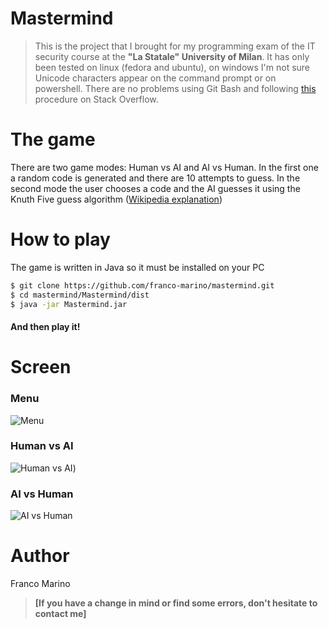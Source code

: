 # Mastermind

>This is the project that I brought for my programming exam of the IT security course at the **"La Statale" University of Milan**.
It has only been tested on linux (fedora and ubuntu), on windows I'm not sure Unicode characters appear on the command prompt or on powershell. There are no problems using Git Bash and following [this](https://stackoverflow.com/questions/48402025/unicode-output-java-windows-cmd) procedure on Stack Overflow.

# The game
There are two game modes: Human vs AI and AI vs Human. In the first one a random code is generated
and there are 10 attempts to guess. In the second mode the user chooses a code and the AI guesses it 
using the Knuth Five guess algorithm ([Wikipedia explanation](https://en.wikipedia.org/wiki/Mastermind_(board_game)#Five-guess_algorithm))

# How to play
The game is written in Java so it must be installed on your PC

```bash
$ git clone https://github.com/franco-marino/mastermind.git
$ cd mastermind/Mastermind/dist 
$ java -jar Mastermind.jar 
```
#### And then play it!

# Screen
### Menu
![Menu](https://i.imgur.com/rkOlgzW.png)

### Human vs AI
![Human vs AI](https://i.imgur.com/OvudfWK.png))

### AI vs Human

![AI vs Human](https://i.imgur.com/5tfTc9n.png)

# Author
Franco Marino


>**[If you have a change in mind or find some errors, don't hesitate to contact me]**

